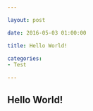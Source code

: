 ```yaml
---

layout: post

date: 2016-05-03 01:00:00

title: Hello World!

categories:
- Test

---
```


## Hello World!